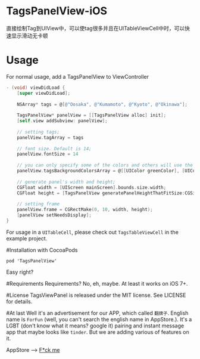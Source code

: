 # TagsPanelView-iOS
直接绘制Tag到UIView中，可以使tag很多并且在UITableViewCell中时，可以快速显示滑动无卡顿

# Usage
For normal usage, add a TagsPanelView to ViewController

```Objective-c
- (void) viewDidLoad {
	[super viewDidLoad];
	
	NSArray* tags = @[@"Oosaka", @"Kumamoto", @"Kyoto", @"Okinawa"];
	
	TagsPanelView* panelView = [[TagsPanelView alloc] init];
	[self.view addSubview: panelView];
	
	// setting tags;
	panelView.tagArray = tags
	
	// font size. Default is 14;
	panelView.fontSize = 14
	
	// you can only specify some of the colors and others will use the last one;
	panelView.tagsBackgroundColorsArray = @[[UIColor greenColor], [UIColor redColor]];
	
	// generate panel's width and height;
	CGFloat width = [UIScreen mainScreen].bounds.size.width;
	CGFloat height = [TagsPanelView generatePanelHeightThatFitSize:CGSizeMake(width, CGFLOAT_MAX) tags:tags fontSize:14];
	
	// setting frame
	panelView.frame = CGRectMake(0, 10, width, height);
	[panelView setNeedsDisplay];
}
```

For usage in a `UITableCell`, please check out `TagsTableViewCell` in the example project.


#Installation with CocoaPods

```
pod 'TagsPanelView'
```
Easy right?

#Requirements
Requirements? No, eh, maybe. At least it works on iOS 7+.

#License
TagsViewPanel is released under the MIT license. See LICENSE for details.

#At last
Well it's an advertisement for our APP, which called `翻牌子`. English name is `ForFun` (well, you can't search the english name in AppStore.). It's a LGBT (don't know what it means? google it) pairing and instant message app that maybe looks like `tinder`. But we are adding various of features on it. 

AppStore --> [F*ck me](https://itunes.apple.com/us/app/fan-pai-zi-zui-jia-tong-zhi/id979814640?l=zh&ls=1&mt=8)


